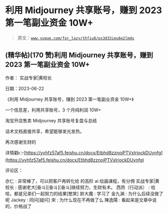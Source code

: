 # 利用 Midjourney 共享账号，赚到 2023 第一笔副业资金 10W+

> 原文：[`www.yuque.com/for_lazy/thfiu8/ps3d33ieu6e2lmdu`](https://www.yuque.com/for_lazy/thfiu8/ps3d33ieu6e2lmdu)



## (精华帖)(170 赞)利用 Midjourney 共享账号，赚到 2023 第一笔副业资金 10W+ 

作者： 实战专家|黄校长 

日期：2023-06-22 

《利用 Midjourney 共享账号，赚到 2023 第一笔副业资金 10W+》 

一个信息差，利用共享账号，3 个月纯利润 10W+ 

淘宝开店售卖 Midjourney 共享账号复盘与总结 

话术文档直接共享，希望能够发光发热。 

再次感谢生财的 

详情戳👉[https://yvhfz57af5.feishu.cn/docx/Etbhd8zznojPTVxIrjockDUynfg](https://yvhfz57af5.feishu.cn/docx/Etbhd8zznojPTVxIrjockDUynfg) 

评论区： 

亦仁 : 非常棒了，可以把客户再转化给 的高阶 ai 绘画课程，有分佣 实战专家|黄校长 : 感谢老大[奋斗][奋斗][奋斗]继续努力，生财有术。 西昂（行动派） : 哈哈，都是兄弟们一起努力的结果[憨笑] 胖大魔 : 学习了 金九渊 : 为什么后续没做了呢 Jackey : 同问[疑问] 宋 : 为什么现在不再做了么 陳逸陽 : 看起来是文章中说的，价格战了